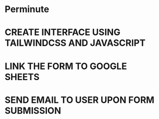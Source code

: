 # Perminute
# CREATE INTERFACE USING TAILWINDCSS AND JAVASCRIPT
# LINK THE FORM TO GOOGLE SHEETS
# SEND EMAIL TO USER UPON FORM SUBMISSION
